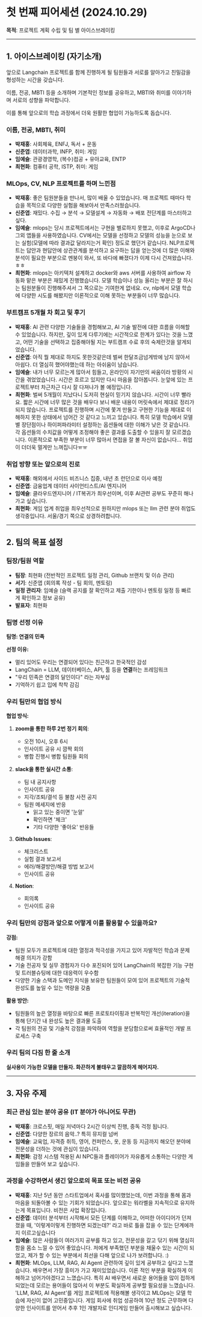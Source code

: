 # 첫 번째 피어세션 (2024.10.29)

**목적**: 프로젝트 계획 수립 및 팀 별 아이스브레이킹

---

## 1. 아이스브레이킹 (자기소개)

앞으로 Langchain 프로젝트를 함께 진행하게 될 팀원들과 서로를 알아가고 친밀감을 형성하는 시간을 갖습니다.

이름, 전공, MBTI 등을 소개하며 기본적인 정보를 공유하고, MBTI와 취미를 이야기하며 서로의 성향을 파악합니다.

이를 통해 앞으로의 학습 과정에서 더욱 원활한 협업이 가능하도록 돕습니다.

### 이름, 전공, MBTI, 취미

- **박재홍**: 사회체육, ENFJ, 독서 + 운동
- **신준엽**: 데이터과학, INFP, 취미: 게임
- **임예슬**: 관광경영학, (복수)컴공 + 유아교육, ENTP
- **최현화**: 컴퓨터 공학, ISTP, 취미: 게임

### MLOps, CV, NLP 프로젝트를 하며 느낀점

- **박재홍**: 좋은 팀원분들을 만나서, 많이 배울 수 있었습니다. 매 프로젝트 때마다 학습을 목적으로 다양한 실험을 해보아서 만족스러웠습니다.
- **신준엽**: 재밌다. 수집 → 분석 → 모델설계 → 자동화 → 배포 전단계를 마스터하고싶다.
- **임예슬**: mlops는 당시 프로젝트에서는 구현을 별로하지 못했고, 이후로 ArgoCD나 그외 앱들을 사용하였습니다. CV에서는 모델을 선정하고 모델의 성능을 눈으로 보는 실험(모델에 따라 결과값 달라지는거 확인) 정도로 했던거 같습니다. NLP프로젝트는 답안과 현답안에 상관관계를 분석하고 요구하는 답을 얻는것에 더 많은 이해와 분석이 필요한 부분으로 멘붕이 와서, 또 바다에 빠졌다가 이제 다시 건져왔습니다. ㅎㅎ
- **최현화**: mlops는 아키텍처 설계하고 docker와 aws 서버를 사용하여 airflow 자동화 맡은 부분은 재밌게 진행했습니다. 모델 학습이나 성능 올리는 부분은 잘 하시는 팀원분들이 진행해주셔서 그 쪽으로는 기여한게 없네요. cv, nlp에서 모델 학습에 다양한 시도를 해봤지만 이론적으로 이해 못하는 부분들이 너무 많습니다.

### 부트캠프 5개월 차 회고 및 후기

- **박재홍**: AI 관련 다양한 기술들을 경험해보고, AI 기술 발전에 대한 흐름을 이해할 수 있었습니다. 하지만, 깊이 있게 다루기에는 시간적으로 한계가 있다는 것을 느꼈고, 어떤 기술을 선택하고 집중해야될 지는 부트캠프 수료 후의 숙제란것을 알게되었습니다.
- **신준엽**: 아직 뭘 제대로 하지도 못한것같은데 벌써 한달조금넘게밖에 남지 않아서 아쉽다. 더 열심히 했어야했는데 하는 아쉬움이 남습니다.
- **임예슬**: 내가 너무 모르는게 많아서 힘들고, 온라인이 자기만의 싸움이라 방황의 시간을 겪었었습니다. 시간은 흐르고 있지만 다시 마음을 잡아봅니다. 눈앞에 있는 프로젝트부터 차근차근 다시 잘 다져나가 볼 예정입니다.
- **최현화**: 벌써 5개월이 지났다니 도저히 현실이 믿기지 않습니다. 시간이 너무 빨라요. 짧은 시간에 너무 많은 것을 배우다 보니 배운 내용이 머릿속에서 제대로 정리가 되지 않습니다. 프로젝트를 진행하며 시간에 쫓겨 만들고 구현한 기능을 제대로 이해하지 못한 상태에서 넘어간 것 같다고 느끼고 있습니다. 특히 모델 학습에서 모델별 장단점이나 하이퍼파라미터 설정하는 옵션들에 대한 이해가 낮은 것 같습니다. 각 옵션들의 수치값을 어떻게 조정해야 좋은 결과를 도출할 수 있을지 잘 모르겠습니다. 이론적으로 부족한 부분이 너무 많아서 면접을 잘 볼 자신이 없습니다… 취업이 더더욱 멀게만 느껴집니다ㅠㅠ

### 취업 방향 또는 앞으로의 진로

- **박재홍**: 해외에서 사이드 비즈니스 집중, 내년 초 런던으로 이사 예정
- **신준엽**: 금융업계 데이터 사이언티스트/AI 엔지니어
- **임예슬**: 클라우드엔지니어 / IT복귀가 최우선이며, 이후 AI관련 공부도 꾸준히 해나가고 싶습니다.
- **최현화**: 게임 업계 취업을 최우선적으로 원하지만 mlops 또는 llm 관련 분야 취업도 생각중입니다. 서울/경기 쪽으로 상경하려합니다.

---

## 2. 팀의 목표 설정

### 팀장/팀원 역할

- **팀장**: 최현화 (전반적인 프로젝트 일정 관리, Github 브랜치 및 이슈 관리)
- **서기**: 신준엽 (회의록 작성 - 팀 회의, 멘토링)
- **일정 관리자**: 임예슬 (슬랙 공지를 잘 확인하고 제출 기한이나 멘토링 일정 등 빠르게 확인하고 정보 공유)
- **발표자**: 최현화

### 팀명 선정 이유

**팀명: 연결의 민족**

**선정 이유:**
- 멀리 있어도 우리는 연결되어 있다는 친근하고 한국적인 감성
- LangChain = LLM, 데이터베이스, API, 툴 등을 **연결**하는 프레임워크
- "우리 민족은 연결의 달인이다" 라는 자부심
- 기억하기 쉽고 입에 착착 감김

### 우리 팀만의 협업 방식

**협업 방식:**

1. **zoom을 통한 하루 2번 정기 회의**:
   - 오전 10시, 오후 6시
   - 인사이트 공유 시 깜짝 회의
   - 병합 진행시 병합 팀원들 회의

2. **slack을 통한 실시간 소통**:
   - 팀 내 공지사항
   - 인사이트 공유
   - 지각/조퇴/결석 등 불참 사전 공지
   - 팀원 메세지에 반응
     - 읽고 있는 중이면 '눈알'
     - 확인하면 '체크'
     - 기타 다양한 '좋아요' 반응들

3. **Github Issues**:
   - 체크리스트
   - 실험 결과 보고서
   - 에러/해결방안/해결 방법 보고서
   - 인사이트 공유

4. **Notion**:
   - 회의록
   - 인사이트 공유

### 우리 팀만의 강점과 앞으로 어떻게 이를 활용할 수 있을까요?

**강점:**
- 팀원 모두가 프로젝트에 대한 열정과 적극성을 가지고 있어 자발적인 학습과 문제 해결 의지가 강함
- 기술 전공자 및 실무 경험자가 다수 포진되어 있어 LangChain의 복잡한 기능 구현 및 트러블슈팅에 대한 대응력이 우수함
- 다양한 기술 스택과 도메인 지식을 보유한 팀원들이 모여 있어 프로젝트의 기술적 완성도를 높일 수 있는 역량을 갖춤

**활용 방안:**
- 팀원들의 높은 열정을 바탕으로 빠른 프로토타이핑과 반복적인 개선(iteration)을 통해 단기간 내 완성도 높은 결과물 도출
- 각 팀원의 전공 및 기술적 강점을 파악하여 역할을 분담함으로써 효율적인 개발 프로세스 구축

### 우리 팀의 다짐 한 줄 소개

**실사용이 가능한 모델을 만들자. 화끈하게 불태우고 깔끔하게 헤어지자.**

---

## 3. 자유 주제

### 최근 관심 있는 분야 공유 (IT 분야가 아니어도 무관)

- **박재홍**: 크로스핏, 매일 저녁마다 2시간 이상씩 진행, 중독 걱정 됩니다.
- **신준엽**: 다양한 장르의 음악..? 특히 뮤지컬 넘버
- **임예슬**: 교육업, 자격증 취득, 영어, 컨퍼런스, 옷, 운동 등 지금까지 해오던 분야에 전문성을 더하는 것에 관심이 있습니다.
- **최현화**: 감정 시스템 적용된 AI NPC들과 플레이어가 자유롭게 소통하는 다양한 게임들을 만들어 보고 싶습니다.

### 과정을 수강하면서 생긴 앞으로의 목표 또는 비전 공유

- **박재홍**: 지난 5년 동안 스타트업에서 혹사를 많이했었는데, 이번 과정을 통해 몸과 마음을 되돌아볼 수 있는 기회가 되었습니다. 앞으로는 워라벨을 지속적으로 유지하는게 목표입니다. 비전은 사업 확장입니다.
- **신준엽**: 데이터 분석부터 시작해서 모든 단계를 이해하고, 어떠한 아이디어가 던져졌을 때, '이렇게이렇게 진행하면 되겠는데?' 라고 바로 틀을 잡을 수 있는 단계에까지 이르고싶습니다
- **임예슬**: 많은 사람들이 여러가지 공부를 하고 있고, 전문성을 갈고 닦기 위해 열심히 함을 몸소 느낄 수 있어 좋았습니다. 저에게 부족했던 부분을 채울수 있는 시간이 되었고, 제가 할 수 있는 부분에서 최선을 다해 앞으로 나가 보려합니다. :)
- **최현화**: MLOps, LLM, RAG, AI Agent 관련하여 깊이 있게 공부하고 싶다고 느꼈습니다. 배우면서 가장 흥미가 가고 재미있었습니다. 이론 적인 부분을 확실하게 이해하고 넘어가야겠다고 느꼈습니다. 특히 AI 배우면서 새로운 용어들을 많이 접하게 되었는데 모르는 용어들이 많아서 이 부분도 확실하게 공부할 필요성을 느꼈습니다. 'LLM, RAG, AI Agent'를 게임 프로젝트에 적용해볼 생각이고 MLOps는 모델 학습에 자신이 없어 고민중입니다. 게임 회사에 취업 성공하여 10년 정도 근무하며 다양한 인사이트를 얻어서 추후 1인 개발자로 인디게임 만들어 출시해보고 싶습니다.